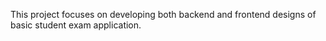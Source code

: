 This project focuses on developing both backend and frontend designs of basic student exam application.

